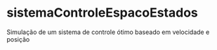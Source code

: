 # sistemaControleEspacoEstados
Simulação de um sistema de controle ótimo baseado em velocidade e posição 

